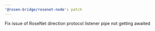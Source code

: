 ```yaml
---
'@rosen-bridge/rosenet-node': patch
---
```


Fix issue of RoseNet direction protocol listener pipe not getting awaited
